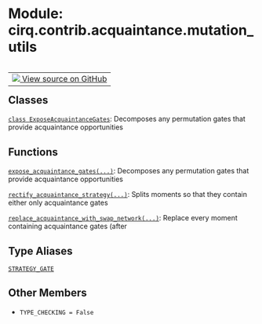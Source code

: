 <div itemscope itemtype="http://developers.google.com/ReferenceObject">
<meta itemprop="name" content="cirq.contrib.acquaintance.mutation_utils" />
<meta itemprop="path" content="Stable" />
<meta itemprop="property" content="TYPE_CHECKING"/>
</div>

# Module: cirq.contrib.acquaintance.mutation_utils

<!-- Insert buttons and diff -->

<table class="tfo-notebook-buttons tfo-api" align="left">

<td>
  <a target="_blank" href="https://github.com/quantumlib/cirq/tree/master/cirq/contrib/acquaintance/mutation_utils.py">
    <img src="https://www.tensorflow.org/images/GitHub-Mark-32px.png" />
    View source on GitHub
  </a>
</td>
</table>







## Classes

[`class ExposeAcquaintanceGates`](../../../cirq/contrib/acquaintance/mutation_utils/ExposeAcquaintanceGates.md): Decomposes any permutation gates that provide acquaintance opportunities

## Functions

[`expose_acquaintance_gates(...)`](../../../cirq/contrib/acquaintance/expose_acquaintance_gates.md): Decomposes any permutation gates that provide acquaintance opportunities

[`rectify_acquaintance_strategy(...)`](../../../cirq/contrib/acquaintance/rectify_acquaintance_strategy.md): Splits moments so that they contain either only acquaintance gates

[`replace_acquaintance_with_swap_network(...)`](../../../cirq/contrib/acquaintance/replace_acquaintance_with_swap_network.md): Replace every moment containing acquaintance gates (after

## Type Aliases

[`STRATEGY_GATE`](../../../cirq/contrib/acquaintance/mutation_utils/STRATEGY_GATE.md)

## Other Members

* `TYPE_CHECKING = False` <a id="TYPE_CHECKING"></a>
